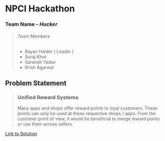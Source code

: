 # NPCI Hackathon
### Team Name - *Hucker*
> ###### Team Members
> - Rayan Halder ( Leader )
> - Suraj Khot
> - Saransh Yadav
> - Krish Agarwal

## Problem Statement

> ### Unified Reward Systems
>
> Many apps and shops offer reward points to loyal customers. These points can only be used at those respective shops / apps. From the customer point of view, it would be beneficial to merge reward points or use them across sellers.

[Link to Solution](presentation/main.md)
